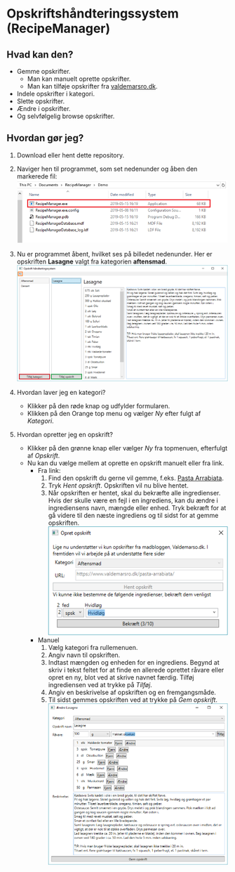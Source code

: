 # Opskriftshåndteringssystem (RecipeManager)
## Hvad kan den?
* Gemme opskrifter.
  * Man kan manuelt oprette opskrifter.
  * Man kan tilføje opskrifter fra [valdemarsro.dk](https://valdemarsro.dk).
* Indele opskrifter i kategori.
* Slette opskrifter.
* Ændre i opskrifter.
* Og selvfølgelig browse opskrifter.

## Hvordan gør jeg?

1. Download eller hent dette repository.
1. Naviger hen til programmet, som set nedenunder og åben den markerede fil:
![Open the program instructyions](HowToFigs/OpenProgram.png)

1. Nu er programmet åbent, hvilket ses på billedet nedenunder. Her er opskriften **Lasagne** valgt fra kategorien **aftensmad**.
![Image of the homepage](HowToFigs/HomePage.png)

1. Hvordan laver jeg en kategori?
    * Klikker på den røde knap og udfylder formularen.
    * Klikken på den Orange top menu og vælger *Ny*  efter fulgt af *Kategori*.

1. Hvordan opretter jeg en opskrift?
    * Klikker på den grønne knap eller vælger *Ny* fra topmenuen, efterfulgt af *Opskrift*.
    * Nu kan du vælge mellem at oprette en opskrift manuelt eller fra link.
      * Fra link:
        1. Find den opskrift du gerne vil gemme, f.eks. [Pasta Arrabiata](https://www.valdemarsro.dk/pasta-arrabiata/).
        1. Tryk *Hent opskrift*. Opskriften vil nu blive hentet.
        1. Når opskriften er hentet, skal du bekræfte alle ingredienser. Hvis der skulle være en fejl i en ingrediens, kan du ændre i ingrediensens navn, mængde eller enhed. Tryk bekræft for at gå videre til den næste ingrediens og til sidst for at gemme opskriften.
        ![Create recipe from a link](HowToFigs/RecipeFromLink.PNG)
      * Manuel
        1. Vælg kategori fra rullemenuen.
        1. Angiv navn til opskriften.
        1. Indtast mængden og enheden for en ingrediens. Begynd at skriv i tekst feltet for at finde en allerede oprettet råvare eller opret en ny, blot ved at skrive navnet færdig. Tilføj ingrediensen ved at trykke på *Tilføj*.
        1. Angiv en beskrivelse af opskriften og en fremgangsmåde.
        1. Til sidst gemmes opskriften ved at trykke på *Gem opskrift*.
        ![Create recipe from formular](HowToFigs/RecipeManuel.PNG)
